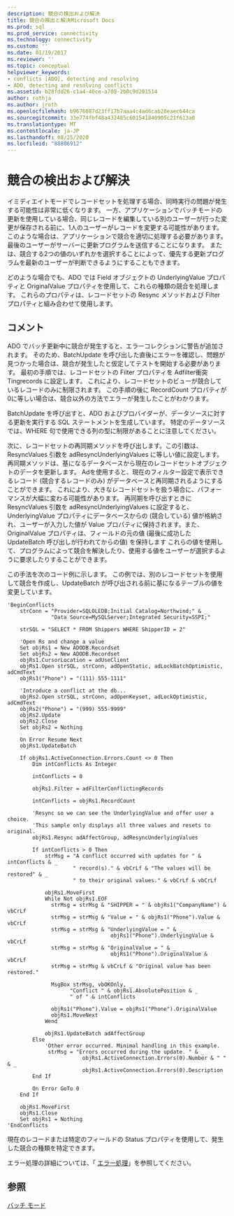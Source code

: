 ```yaml
---
description: 競合の検出および解決
title: 競合の検出と解決Microsoft Docs
ms.prod: sql
ms.prod_service: connectivity
ms.technology: connectivity
ms.custom: ''
ms.date: 01/19/2017
ms.reviewer: ''
ms.topic: conceptual
helpviewer_keywords:
- conflicts [ADO], detecting and resolving
- ADO, detecting and resolving conflicts
ms.assetid: b28fdd26-c1a4-40ce-a700-2b0c9d201514
author: rothja
ms.author: jroth
ms.openlocfilehash: b9676087d23ff17b7aaa4c4ad6cab20eaec644ca
ms.sourcegitcommit: 33e774fbf48a432485c601541840905c21f613a0
ms.translationtype: MT
ms.contentlocale: ja-JP
ms.lasthandoff: 08/25/2020
ms.locfileid: "88806912"
---
```

# <a name="detecting-and-resolving-conflicts"></a>競合の検出および解決
イミディエイトモードでレコードセットを処理する場合、同時実行の問題が発生する可能性は非常に低くなります。 一方、アプリケーションでバッチモードの更新を使用している場合、同じレコードを編集している別のユーザーが行った変更が保存される前に、1人のユーザーがレコードを変更する可能性があります。 このような場合は、アプリケーションで競合を適切に処理する必要があります。 最後のユーザーがサーバーに更新プログラムを送信することになります。 または、競合する2つの値のいずれかを選択することによって、優先する更新プログラムを最新のユーザーが判断できるようにすることもできます。  
  
 どのような場合でも、ADO では Field オブジェクトの UnderlyingValue プロパティと OriginalValue プロパティを使用して、これらの種類の競合を処理します。 これらのプロパティは、レコードセットの Resync メソッドおよび Filter プロパティと組み合わせて使用します。  
  
## <a name="remarks"></a>コメント  
 ADO でバッチ更新中に競合が発生すると、エラーコレクションに警告が追加されます。 そのため、BatchUpdate を呼び出した直後にエラーを確認し、問題が見つかった場合は、競合が発生したと仮定してテストを開始する必要があります。 最初の手順では、レコードセットの Filter プロパティを Adfilter衝突 Tingrecords に設定します。 これにより、レコードセットのビューが競合しているレコードのみに制限されます。 この手順の後に RecordCount プロパティが0に等しい場合は、競合以外の方法でエラーが発生したことがわかります。  
  
 BatchUpdate を呼び出すと、ADO およびプロバイダーが、データソースに対する更新を実行する SQL ステートメントを生成しています。 特定のデータソースでは、WHERE 句で使用できる列の型に制限があることに注意してください。  
  
 次に、レコードセットの再同期メソッドを呼び出します。この引数は、ResyncValues 引数を adResyncUnderlyingValues に等しい値に設定します。 再同期メソッドは、基になるデータベースから現在のレコードセットオブジェクトのデータを更新します。 Adを使用すると、現在のフィルター設定で表示できるレコード (競合するレコードのみ) がデータベースと再同期されるようにすることができます。 これにより、大きなレコードセットを扱う場合に、パフォーマンスが大幅に変わる可能性があります。 再同期を呼び出すときに ResyncValues 引数を adResyncUnderlyingValues に設定すると、UnderlyingValue プロパティにデータベースからの (競合している) 値が格納され、ユーザーが入力した値が Value プロパティに保持されます。また、OriginalValue プロパティは、フィールドの元の値 (最後に成功した UpdateBatch 呼び出しが行われてからの値) を保持します これらの値を使用して、プログラムによって競合を解決したり、使用する値をユーザーが選択するように要求したりすることができます。  
  
 この手法を次のコード例に示します。 この例では、別のレコードセットを使用して競合を作成し、UpdateBatch が呼び出される前に基になるテーブルの値を変更しています。  
  
```  
'BeginConflicts  
    strConn = "Provider=SQLOLEDB;Initial Catalog=Northwind;" & _  
              "Data Source=MySQLServer;Integrated Security=SSPI;"  
  
    strSQL = "SELECT * FROM Shippers WHERE ShipperID = 2"  
  
    'Open Rs and change a value  
    Set objRs1 = New ADODB.Recordset  
    Set objRs2 = New ADODB.Recordset  
    objRs1.CursorLocation = adUseClient  
    objRs1.Open strSQL, strConn, adOpenStatic, adLockBatchOptimistic, adCmdText  
    objRs1("Phone") = "(111) 555-1111"  
  
    'Introduce a conflict at the db...  
    objRs2.Open strSQL, strConn, adOpenKeyset, adLockOptimistic, adCmdText  
    objRs2("Phone") = "(999) 555-9999"  
    objRs2.Update  
    objRs2.Close  
    Set objRs2 = Nothing  
  
    On Error Resume Next  
    objRs1.UpdateBatch  
  
    If objRs1.ActiveConnection.Errors.Count <> 0 Then  
        Dim intConflicts As Integer  
  
        intConflicts = 0  
  
        objRs1.Filter = adFilterConflictingRecords  
  
        intConflicts = objRs1.RecordCount  
  
        'Resync so we can see the UnderlyingValue and offer user a choice.  
        'This sample only displays all three values and resets to original.  
        objRs1.Resync adAffectGroup, adResyncUnderlyingValues  
  
        If intConflicts > 0 Then  
            strMsg = "A conflict occurred with updates for " & intConflicts & _  
                     " record(s)." & vbCrLf & "The values will be restored" & _  
                     " to their original values." & vbCrLf & vbCrLf  
  
            objRs1.MoveFirst  
            While Not objRs1.EOF  
              strMsg = strMsg & "SHIPPER = " & objRs1("CompanyName") & vbCrLf  
              strMsg = strMsg & "Value = " & objRs1("Phone").Value & vbCrLf  
              strMsg = strMsg & "UnderlyingValue = " & _  
                                 objRs1("Phone").UnderlyingValue & vbCrLf  
              strMsg = strMsg & "OriginalValue = " & _  
                                 objRs1("Phone").OriginalValue & vbCrLf  
              strMsg = strMsg & vbCrLf & "Original value has been restored."  
  
              MsgBox strMsg, vbOKOnly, _  
                    "Conflict " & objRs1.AbsolutePosition & _  
                    " of " & intConflicts  
  
              objRs1("Phone").Value = objRs1("Phone").OriginalValue  
              objRs1.MoveNext  
            Wend  
  
            objRs1.UpdateBatch adAffectGroup  
        Else  
            'Other error occurred. Minimal handling in this example.  
             strMsg = "Errors occurred during the update. " & _  
                        objRs1.ActiveConnection.Errors(0).Number & " " & _  
                        objRs1.ActiveConnection.Errors(0).Description  
        End If  
  
        On Error GoTo 0  
    End If  
  
    objRs1.MoveFirst  
    objRs1.Close  
    Set objRs1 = Nothing  
'EndConflicts  
```  
  
 現在のレコードまたは特定のフィールドの Status プロパティを使用して、発生した競合の種類を特定できます。  
  
 エラー処理の詳細については、「 [エラー処理](./error-handling.md)」を参照してください。  
  
## <a name="see-also"></a>参照  
 [バッチ モード](./batch-mode.md)